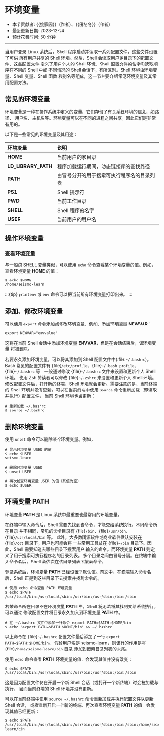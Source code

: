 # 环境变量

- 本节贡献者: {{姚家园}}（作者）、{{田冬冬}}（作者）
- 最近更新日期: 2023-12-24
- 预计花费时间: 30 分钟

---

当用户登录 Linux 系统后，Shell 程序启动并读取一系列配置文件，这些文件设置了可供
所有用户共享的 Shell 环境。然后，Shell 会读取用户家目录下的配置文件，这些配置文件
定义了用户个人的 Shell 环境。Shell 配置文件的名字和读取顺序在不同的 Shell 中或
不同情况的 Shell 会话下，有所区别。Shell 环境由环境变量、Shell 变量、Shell 函数
和别名等组成，这一节主要介绍常见环境变量及其常用配置方法。

## 常见的环境变量

环境变量是一种在操作系统中定义的变量，它们存储了有关系统环境的信息，如路径、
用户名、主机名等。环境变量可以在不同的进程之间共享，因此它们是非常有用的。

以下是一些常见的环境变量及其用途：

| 环境变量 | 说明 |
|:---|:---|
| **HOME**             | 当前用户的家目录 |
| **LD_LIBRARY_PATH**  | 程序加载运行期间，动态链接库的查找路径 |
| **PATH**             | 由冒号分开的用于搜索可执行程序名的目录列表 |
| **PS1**              | Shell 提示符 |
| **PWD**              | 当前工作目录 |
| **SHELL**            | Shell 程序的名字 |
| **USER**             | 当前用户的用户名 |

## 操作环境变量

### 查看环境变量

与一般的 SHELL 变量类似，可以使用 `echo` 命令查看某个环境变量的值。例如，
查看环境变量 **HOME** 的值：

```
$ echo $HOME
/home/seismo-learn
```

:::{tip}
`printenv` 或 `env` 命令可以把当前所有环境变量打印出来。
:::

## 添加、修改环境变量

可以使用 `export` 命令添加或修改环境变量。例如，添加环境变量 **NEWVAR**：
```
export NEWVAR="envvalue"
```

这将在当前 Shell 会话中添加环境变量 **ENVVAR**，但是在会话结束后，该环境变量
将被删除。

若要永久添加环境变量，可以将其添加到 Shell 配置文件中(:file:`~/.bashrc`)。
Bash 常见的配置文件有 {file}`/etc/profile`、{file}`~/.bash_profile`、
{file}`~/.bashrc` 等，一般通过修改 {file}`~/.bashrc` 文件来设置和更新个人 Shell 环境。
使用 Zsh 的读者可以修改 {file}`~/.zshrc` 来设置和更新个人 Shell 环境。
修改配置文件后，打开新的终端，Shell 环境就会更新。需要注意的是，当前终端的 Shell
环境并没有更新。可以在当前终端中使用 `source` 命令重新加载（即读取并执行）配置文件，
当前 Shell 环境也会更新：

```
# 重新加载 ~/.bashrc
$ source ~/.bashrc
```

## 删除环境变量

使用 `unset` 命令可以删除某个环境变量。例如，

```
# 显示环境变量 USER 的值
$ echo $USER
seismo-learn

# 删除环境变量 USER
$ unset USER

# 再次检查环境变量 USER 的值（其值为空）
$ echo $USER
```

## 环境变量 PATH

环境变量 **PATH** 是 Linux 系统中最重要也最常用的环境变量。

在终端中输入命令后，Shell 需要先找到该命令，才能交给系统执行。不同命令所在目录
并不相同，常见的命令目录有 {file}`/bin`、{file}`/usr/bin`、{file}`/usr/local/bin` 等。
此外，大多数闭源软件或商业软件默认安装在 {file}`/opt` 目录下，用户也可能会将
一些常用工具放在 {file}`~/bin` 目录下。因此，Shell 需要知道去哪些目录下搜索用户
输入的命令。而环境变量 **PATH** 则定义了用于搜索可执行程序名的目录列表。
多个目录之间由冒号分隔。在终端中输入命令名后，Shell 会依次在该目录列表下搜索命令。

登录系统后，环境变量 **PATH** 已经设置了默认值。前文中，在终端输入命令名后，Shell
正是到这些目录下去搜索并找到命令的。

```
# 使用 echo 命令查看 PATH 环境变量
$ echo $PATH
/usr/local/bin:/usr/local/sbin:/usr/bin:/usr/sbin:/bin:/sbin
```

若某命令所在目录不在环境变量 **PATH** 中，Shell 将无法将其找到交给系统执行。可以通过
修改配置文件将目录永久加入到环境变量 **PATH** 中。
```
# 在 ~/.bashrc 文件中添加一行命令 export PATH=$PATH:$HOME/bin
$ echo 'export PATH=$PATH:$HOME/bin' >> ~/.bashrc
```

以上命令在 {file}`~/.bashrc` 配置文件最后添加了一行 `export PATH=$PATH:$HOME/bin`。
假设用户名是 seismo-learn，则该行的作用是将 {file}`/home/seismo-learn/bin` 目录
添加到搜索目录列表的末尾。

使用 `echo` 命令查看 **PATH** 环境变量的值，会发现其值并没有改变：
```
$ echo $PATH
/usr/local/bin:/usr/local/sbin:/usr/bin:/usr/sbin:/bin:/sbin
```
这是因为配置文件仅在开启一个新 Shell 会话（或打开一个新终端）时会被加载与执行，
因而当前终端的 Shell 环境并没有更新。

可以在当前终端中使用 `source ~/.bashrc` 命令重新加载并执行配置文件以更新 Shell 会话，
或者重新开启一个新的终端。再次查看环境变量 **PATH** 的值，会发现其值已经更新：
```
$ echo $PATH
/usr/local/bin:/usr/local/sbin:/usr/bin:/usr/sbin:/bin:/sbin:/home/seismo-learn/bin
```
